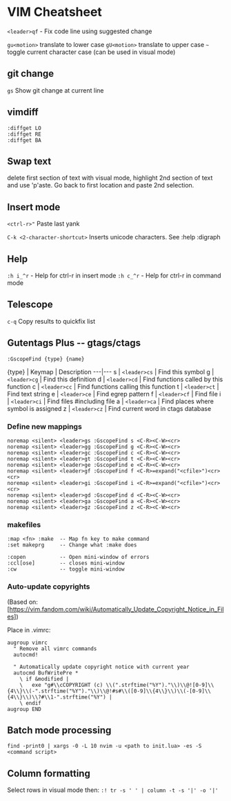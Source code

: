 # VIM Cheatsheet #

`<leader>qf` - Fix code line using suggested change

`gu<motion>` translate to lower case
`gU<motion>` translate to upper case
`~` toggle current character case (can be used in visual mode)

## git change ##

`gs` Show git change at current line

## vimdiff ##

```VimL
:diffget LO
:diffget RE
:diffget BA
```

## Swap text ##
delete first section of text
with visual mode, highlight 2nd section of text and use 'p'aste.
Go back to first location and paste 2nd selection.

## Insert mode ##

`<ctrl-r>"` Paste last yank

`C-k <2-character-shortcut>` Inserts unicode characters. See :help :digraph

## Help ##

`:h i_^r`  - Help for ctrl-r in insert mode
`:h c_^r`  - Help for ctrl-r in command mode

## Telescope ##

`c-q` Copy results to quickfix list

## Gutentags Plus -- gtags/ctags ##

```VimL
:GscopeFind {type} {name}
```

{type} | Keymap | Description
---|---
s | `<leader>cs` | Find this symbol
g | `<leader>cg` | Find this definition
d | `<leader>cd` | Find functions called by this function
c | `<leader>cc` | Find functions calling this function
t | `<leader>ct` | Find text string
e | `<leader>ce` | Find egrep pattern
f | `<leader>cf` | Find file
i | `<leader>ci` | Find files #including file
a | `<leader>ca` | Find places where symbol is assigned
z | `<leader>cz` | Find current word in ctags database

### Define new mappings ###

```VimL
noremap <silent> <leader>gs :GscopeFind s <C-R><C-W><cr>
noremap <silent> <leader>gg :GscopeFind g <C-R><C-W><cr>
noremap <silent> <leader>gc :GscopeFind c <C-R><C-W><cr>
noremap <silent> <leader>gt :GscopeFind t <C-R><C-W><cr>
noremap <silent> <leader>ge :GscopeFind e <C-R><C-W><cr>
noremap <silent> <leader>gf :GscopeFind f <C-R>=expand("<cfile>")<cr><cr>
noremap <silent> <leader>gi :GscopeFind i <C-R>=expand("<cfile>")<cr><cr>
noremap <silent> <leader>gd :GscopeFind d <C-R><C-W><cr>
noremap <silent> <leader>ga :GscopeFind a <C-R><C-W><cr>
noremap <silent> <leader>gz :GscopeFind z <C-R><C-W><cr>
```

### makefiles ###

```VimL
:map <fn> :make  -- Map fn key to make command
:set makeprg     -- Change what :make does

:copen           -- Open mini-window of errors
:ccl[ose]        -- closes mini-window
:cw              -- toggle mini-window
```

### Auto-update copyrights ###

(Based on: [https://vim.fandom.com/wiki/Automatically_Update_Copyright_Notice_in_Files])

Place in .vimrc:

```VimL
augroup vimrc
  " Remove all vimrc commands
  autocmd!

  " Automatically update copyright notice with current year
  autocmd BufWritePre *
    \ if &modified |
    \   exe "g#\\cCOPYRIGHT (c) \\(".strftime("%Y")."\\)\\@![0-9]\\{4\\}\\(-".strftime("%Y")."\\)\\@!#s#\\([0-9]\\{4\\}\\)\\(-[0-9]\\{4\\}\\)\\?#\\1-".strftime("%Y") |
    \ endif
augroup END
```

## Batch mode processing ##

    find -print0 | xargs -0 -L 10 nvim -u <path to init.lua> -es -S <command script>

## Column formatting

Select rows in visual mode then:
`:! tr -s ' ' | column -t -s '|' -o '|'`
